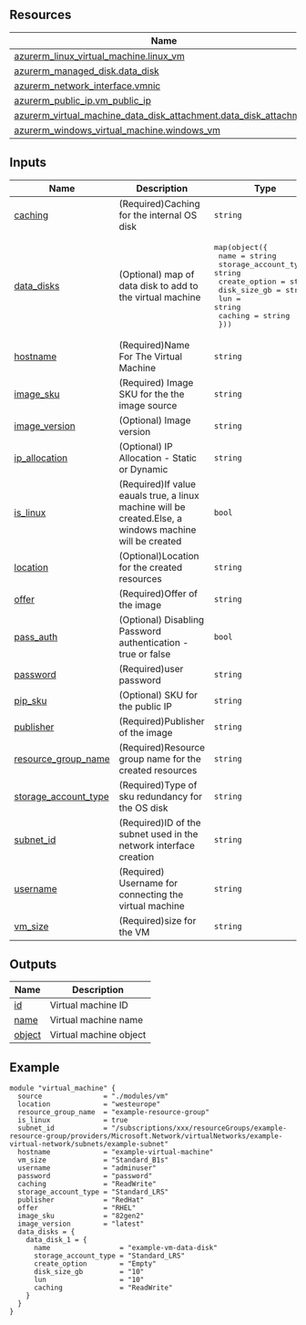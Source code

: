 

## Resources

| Name | Type |
|------|------|
| [azurerm_linux_virtual_machine.linux_vm](https://registry.terraform.io/providers/hashicorp/azurerm/latest/docs/resources/linux_virtual_machine) | resource |
| [azurerm_managed_disk.data_disk](https://registry.terraform.io/providers/hashicorp/azurerm/latest/docs/resources/managed_disk) | resource |
| [azurerm_network_interface.vmnic](https://registry.terraform.io/providers/hashicorp/azurerm/latest/docs/resources/network_interface) | resource |
| [azurerm_public_ip.vm_public_ip](https://registry.terraform.io/providers/hashicorp/azurerm/latest/docs/resources/public_ip) | resource |
| [azurerm_virtual_machine_data_disk_attachment.data_disk_attachment](https://registry.terraform.io/providers/hashicorp/azurerm/latest/docs/resources/virtual_machine_data_disk_attachment) | resource |
| [azurerm_windows_virtual_machine.windows_vm](https://registry.terraform.io/providers/hashicorp/azurerm/latest/docs/resources/windows_virtual_machine) | resource |

## Inputs

| Name | Description | Type | Default | Required |
|------|-------------|------|---------|:--------:|
| <a name="input_caching"></a> [caching](#input\_caching) | (Required)Caching for the internal OS disk | `string` | n/a | yes |
| <a name="input_data_disks"></a> [data\_disks](#input\_data\_disks) | (Optional) map of data disk to add to the virtual machine | <pre>map(object({<br>    name                 = string<br>    storage_account_type = string<br>    create_option        = string<br>    disk_size_gb         = string<br>    lun                  = string<br>    caching              = string<br>  }))</pre> | `null` | no |
| <a name="input_hostname"></a> [hostname](#input\_hostname) | (Required)Name For The Virtual Machine | `string` | n/a | yes |
| <a name="input_image_sku"></a> [image\_sku](#input\_image\_sku) | (Required) Image SKU for the the image source | `string` | n/a | yes |
| <a name="input_image_version"></a> [image\_version](#input\_image\_version) | (Optional) Image version | `string` | `"latest"` | no |
| <a name="input_ip_allocation"></a> [ip\_allocation](#input\_ip\_allocation) | (Optional) IP Allocation - Static or Dynamic | `string` | `"Dynamic"` | no |
| <a name="input_is_linux"></a> [is\_linux](#input\_is\_linux) | (Required)If value eauals true, a linux machine will be created.Else, a windows machine will be created | `bool` | n/a | yes |
| <a name="input_location"></a> [location](#input\_location) | (Optional)Location for the created resources | `string` | `"westeurope"` | no |
| <a name="input_offer"></a> [offer](#input\_offer) | (Required)Offer of the image | `string` | n/a | yes |
| <a name="input_pass_auth"></a> [pass\_auth](#input\_pass\_auth) | (Optional) Disabling Password authentication - true or false | `bool` | `false` | no |
| <a name="input_password"></a> [password](#input\_password) | (Required)user password | `string` | n/a | yes |
| <a name="input_pip_sku"></a> [pip\_sku](#input\_pip\_sku) | (Optional) SKU for the public IP | `string` | `"Basic"` | no |
| <a name="input_publisher"></a> [publisher](#input\_publisher) | (Required)Publisher of the image | `string` | n/a | yes |
| <a name="input_resource_group_name"></a> [resource\_group\_name](#input\_resource\_group\_name) | (Required)Resource group name for the created resources | `string` | n/a | yes |
| <a name="input_storage_account_type"></a> [storage\_account\_type](#input\_storage\_account\_type) | (Required)Type of sku redundancy for the OS disk | `string` | n/a | yes |
| <a name="input_subnet_id"></a> [subnet\_id](#input\_subnet\_id) | (Required)ID of the subnet used in the network interface creation | `string` | n/a | yes |
| <a name="input_username"></a> [username](#input\_username) | (Required) Username for connecting the virtual machine | `string` | n/a | yes |
| <a name="input_vm_size"></a> [vm\_size](#input\_vm\_size) | (Required)size for the VM | `string` | n/a | yes |

## Outputs

| Name | Description |
|------|-------------|
| <a name="output_id"></a> [id](#output\_id) | Virtual machine ID |
| <a name="output_name"></a> [name](#output\_name) | Virtual machine name |
| <a name="output_object"></a> [object](#output\_object) | Virtual machine object |

## Example

```hcl
module "virtual_machine" {
  source               = "./modules/vm"
  location             = "westeurope"
  resource_group_name  = "example-resource-group"
  is_linux             = true
  subnet_id            = "/subscriptions/xxx/resourceGroups/example-resource-group/providers/Microsoft.Network/virtualNetworks/example-virtual-network/subnets/example-subnet"
  hostname             = "example-virtual-machine"
  vm_size              = "Standard_B1s"
  username             = "adminuser"
  password             = "password"
  caching              = "ReadWrite"
  storage_account_type = "Standard_LRS"
  publisher            = "RedHat"
  offer                = "RHEL"
  image_sku            = "82gen2"
  image_version        = "latest"
  data_disks = {
    data_disk_1 = {
      name                 = "example-vm-data-disk"
      storage_account_type = "Standard_LRS"
      create_option        = "Empty"
      disk_size_gb         = "10"
      lun                  = "10"
      caching              = "ReadWrite"
    }
  }
}
```
